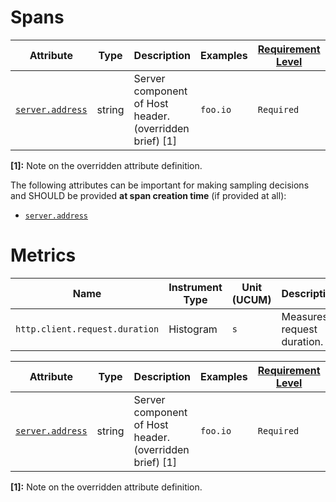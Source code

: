 # Spans

<!-- semconv http.client.spans(full) -->
| Attribute  | Type | Description  | Examples  | [Requirement Level](https://opentelemetry.io/docs/specs/semconv/general/attribute-requirement-level/) | Stability |
|---|---|---|---|---|---|
| [`server.address`](input_server.md) | string | Server component of Host header. (overridden brief) [1] | `foo.io` | `Required` | Experimental |

**[1]:** Note on the overridden attribute definition.

The following attributes can be important for making sampling decisions and SHOULD be provided **at span creation time** (if provided at all):

* [`server.address`](input_server.md)
<!-- endsemconv -->

# Metrics

<!-- semconv http.client.request.duration.metric(metric_table) -->
| Name     | Instrument Type | Unit (UCUM) | Description    | Stability |
| -------- | --------------- | ----------- | -------------- | --------- |
| `http.client.request.duration` | Histogram | `s` | Measures request duration. | Experimental |
<!-- endsemconv -->

<!-- semconv http.client.request.duration.metric(full) -->
| Attribute  | Type | Description  | Examples  | [Requirement Level](https://opentelemetry.io/docs/specs/semconv/general/attribute-requirement-level/) | Stability |
|---|---|---|---|---|---|
| [`server.address`](input_server.md) | string | Server component of Host header. (overridden brief) [1] | `foo.io` | `Required` | Experimental |

**[1]:** Note on the overridden attribute definition.
<!-- endsemconv -->
